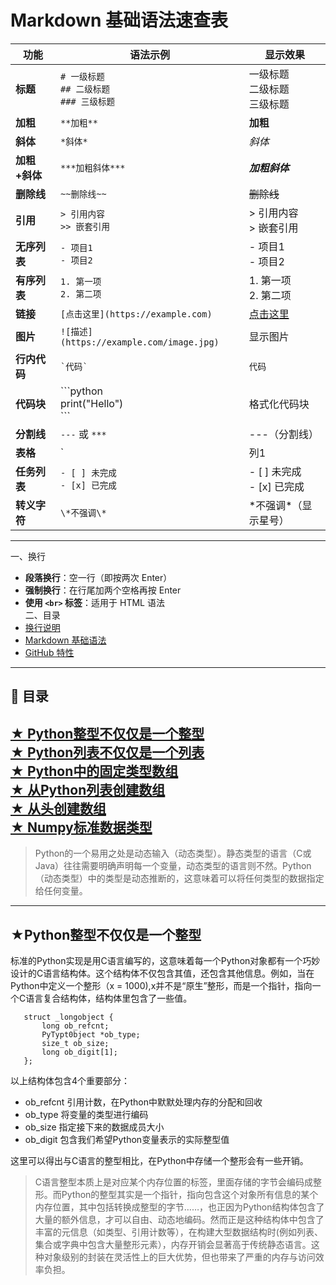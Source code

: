 # Markdown 基础语法速查表

| 功能         | 语法示例                                             | 显示效果                         |
|--------------|------------------------------------------------------|----------------------------------|
| **标题**     | `# 一级标题`<br>`## 二级标题`<br>`### 三级标题`       | 一级标题<br>二级标题<br>三级标题 |
| **加粗**     | `**加粗**`                                            | **加粗**                         |
| **斜体**     | `*斜体*`                                              | *斜体*                           |
| **加粗+斜体**| `***加粗斜体***`                                      | ***加粗斜体***                   |
| **删除线**   | `~~删除线~~`                                          | ~~删除线~~                       |
| **引用**     | `> 引用内容`<br>`>> 嵌套引用`                          | > 引用内容<br>> 嵌套引用         |
| **无序列表** | `- 项目1`<br>`- 项目2`                                | - 项目1<br>- 项目2              |
| **有序列表** | `1. 第一项`<br>`2. 第二项`                             | 1. 第一项<br>2. 第二项           |
| **链接**     | `[点击这里](https://example.com)`                    | [点击这里](https://example.com) |
| **图片**     | `![描述](https://example.com/image.jpg)`             | 显示图片                         |
| **行内代码** | `` `代码` ``                                          | `代码`                           |
| **代码块**   | \`\`\`python<br>print("Hello")<br>\`\`\`             | 格式化代码块                     |
| **分割线**   | `---` 或 `***`                                        | ---（分割线）                   |
| **表格**     | `|列1|列2|`<br>`|--|--|`<br>`|A|B|`                   | 表格形式                         |
| **任务列表** | `- [ ] 未完成`<br>`- [x] 已完成`                      | - [ ] 未完成<br>- [x] 已完成     |
| **转义字符** | `\*不强调\*`                                          | \*不强调\*（显示星号）          |

---
一、换行
- **段落换行**：空一行（即按两次 Enter）
- **强制换行**：在行尾加两个空格再按 Enter  
- **使用 `<br>` 标签**：适用于 HTML 语法  
二、目录
- [换行说明](#换行说明github-中换行问题)
- [Markdown 基础语法](#markdown-基础语法一览表)
- [GitHub 特性](#github-markdown-独有功能)

---

## 📘 目录  
 [★ Python整型不仅仅是一个整型](#python整型不仅仅是一个整型)  
 [★ Python列表不仅仅是一个列表](#python列表不仅仅是一个列表)  
 [★ Python中的固定类型数组](#python中的固定类型数组)  
 [★ 从Python列表创建数组](#从python列表创建数组)  
 [★ 从头创建数组](#从头创建数组)  
 [★ Numpy标准数据类型](#numpy标准数据类型)
---
> Python的一个易用之处是动态输入（动态类型）。静态类型的语言（C或Java）往往需要明确声明每一个变量，动态类型的语言则不然。Python（动态类型）中的类型是动态推断的，这意味着可以将任何类型的数据指定给任何变量。

---
## ★Python整型不仅仅是一个整型
标准的Python实现是用C语言编写的，这意味着每一个Python对象都有一个巧妙设计的C语言结构体。这个结构体不仅包含其值，还包含其他信息。例如，当在Python中定义一个整形（x = 1000),x并不是“原生”整形，而是一个指针，指向一个C语言复合结构体，结构体里包含了一些值。
```
   struct _longobject {
       long ob_refcnt;
       PyTypt0bject *ob_type;
       size_t ob_size;
       long ob_digit[1];
   };
```
以上结构体包含4个重要部分：
- ob_refcnt 引用计数，在Python中默默处理内存的分配和回收
- ob_type 将变量的类型进行编码
- ob_size 指定接下来的数据成员大小
- ob_digit 包含我们希望Python变量表示的实际整型值

这里可以得出与C语言的整型相比，在Python中存储一个整形会有一些开销。  
> C语言整型本质上是对应某个内存位置的标签，里面存储的字节会编码成整形。而Python的整型其实是一个指针，指向包含这个对象所有信息的某个内存位置，其中包括转换成整型的字节……，也正因为Python结构体包含了大量的额外信息，才可以自由、动态地编码。然而正是这种结构体中包含了丰富的元信息（如类型、引用计数等），在构建大型数据结构时(例如列表、集合或字典中包含大量整形元素），内存开销会显著高于传统静态语言。这种对象级别的封装在灵活性上的巨大优势，但也带来了严重的内存与访问效率负担。








